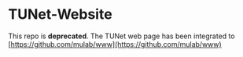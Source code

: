 TUNet-Website
=============

This repo is **deprecated**.
The TUNet web page has been integrated to [https://github.com/mulab/www](https://github.com/mulab/www)
